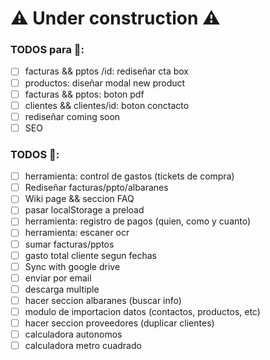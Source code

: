 # ⚠ Under construction ⚠

### TODOS para 🚀:

- [ ] facturas && pptos /id: rediseñar cta box
- [ ] productos: diseñar modal new product
- [ ] facturas && pptos: boton pdf
- [ ] clientes && clientes/id: boton conctacto
- [ ] rediseñar coming soon
- [ ] SEO

### TODOS 🐌:

- [ ] herramienta: control de gastos (tickets de compra)
- [ ] Rediseñar facturas/ppto/albaranes
- [ ] Wiki page && seccion FAQ
- [ ] pasar localStorage a preload
- [ ] herramienta: registro de pagos (quien, como y cuanto)
- [ ] herramienta: escaner ocr
- [ ] sumar facturas/pptos
- [ ] gasto total cliente segun fechas
- [ ] Sync with google drive
- [ ] enviar por email
- [ ] descarga multiple
- [ ] hacer seccion albaranes (buscar info)
- [ ] modulo de importacion datos (contactos, productos, etc)
- [ ] hacer seccion proveedores (duplicar clientes)
- [ ] calculadora autonomos
- [ ] calculadora metro cuadrado
